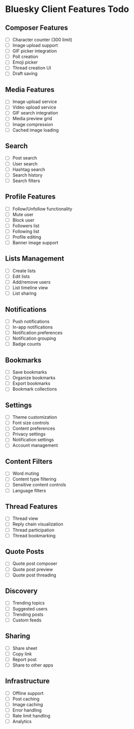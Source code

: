 # Bluesky Client Features Todo

## Composer Features
- [ ] Character counter (300 limit)
- [ ] Image upload support
- [ ] GIF picker integration
- [ ] Poll creation
- [ ] Emoji picker
- [ ] Thread creation UI
- [ ] Draft saving

## Media Features
- [ ] Image upload service
- [ ] Video upload service
- [ ] GIF search integration
- [ ] Media preview grid
- [ ] Image compression
- [ ] Cached image loading

## Search
- [ ] Post search
- [ ] User search
- [ ] Hashtag search
- [ ] Search history
- [ ] Search filters

## Profile Features
- [ ] Follow/Unfollow functionality
- [ ] Mute user
- [ ] Block user
- [ ] Followers list
- [ ] Following list
- [ ] Profile editing
- [ ] Banner image support

## Lists Management
- [ ] Create lists
- [ ] Edit lists
- [ ] Add/remove users
- [ ] List timeline view
- [ ] List sharing

## Notifications
- [ ] Push notifications
- [ ] In-app notifications
- [ ] Notification preferences
- [ ] Notification grouping
- [ ] Badge counts

## Bookmarks
- [ ] Save bookmarks
- [ ] Organize bookmarks
- [ ] Export bookmarks
- [ ] Bookmark collections

## Settings
- [ ] Theme customization
- [ ] Font size controls
- [ ] Content preferences
- [ ] Privacy settings
- [ ] Notification settings
- [ ] Account management

## Content Filters
- [ ] Word muting
- [ ] Content type filtering
- [ ] Sensitive content controls
- [ ] Language filters

## Thread Features
- [ ] Thread view
- [ ] Reply chain visualization
- [ ] Thread participation
- [ ] Thread bookmarking

## Quote Posts
- [ ] Quote post composer
- [ ] Quote post preview
- [ ] Quote post threading

## Discovery
- [ ] Trending topics
- [ ] Suggested users
- [ ] Trending posts
- [ ] Custom feeds

## Sharing
- [ ] Share sheet
- [ ] Copy link
- [ ] Report post
- [ ] Share to other apps

## Infrastructure
- [ ] Offline support
- [ ] Post caching
- [ ] Image caching
- [ ] Error handling
- [ ] Rate limit handling
- [ ] Analytics